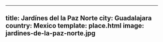 ---
title: Jardínes del la Paz Norte
city: Guadalajara
country: Mexico
template: place.html
image: jardines-de-la-paz-norte.jpg
----
